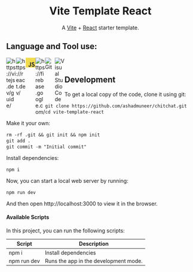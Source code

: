 <h1 align="center">
  Vite Template React
</h1>

<p align="center">
    A <a href="https://vitejs.dev">Vite</a> + <a href="https://react.dev">React</a> starter template.
</p>

## Language and Tool use:
[<img align="left" alt="https://vitejs.dev/guide/" width="26px" src="https://vitejs.dev/logo.svg" />](https://vitejs.dev/logo.svg)
[<img align="left" alt="https://react.dev/" width="26px" src="https://upload.wikimedia.org/wikipedia/commons/thumb/a/a7/React-icon.svg/768px-React-icon.svg.png" />](https://react.dev/)
[<img align="left" alt="JavaScript" width="26px" src="https://raw.githubusercontent.com/github/explore/80688e429a7d4ef2fca1e82350fe8e3517d3494d/topics/javascript/javascript.png" />](https://developer.mozilla.org/en/docs/Web/JavaScript)
[<img align="left" alt="https://firebase.google.com/" width="26px" src="https://upload.wikimedia.org/wikipedia/commons/c/cf/Firebase_icon.svg" />](https://firebase.google.com)
[<img align="left" alt="Git" width="26px" src="https://git-scm.com/favicon.ico" />](https://git-scm.com/)
[<img align="left" alt="Visual Studio Code" width="26px" src="https://code.visualstudio.com/favicon.ico" />](https://code.visualstudio.com/)
<br>



## Development

To get a local copy of the code, clone it using git:

```
git clone https://github.com/ashadmuneer/chitchat.git
cd vite-template-react
```

Make it your own:

```
rm -rf .git && git init && npm init
git add .
git commit -m "Initial commit"
```

Install dependencies:

```
npm i
```

Now, you can start a local web server by running:

```
npm run dev
```

And then open http://localhost:3000 to view it in the browser.

#### Available Scripts

In this project, you can run the following scripts:

| Script        | Description                                             |
| ------------- | ------------------------------------------------------- |
| npm i         | Install dependencies                                    |
| npm run dev   | Runs the app in the development mode.                   |

